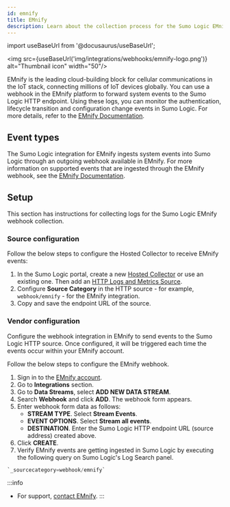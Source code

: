 ```yaml
---
id: emnify
title: EMnify
description: Learn about the collection process for the Sumo Logic EMnify integration.
---
```

import useBaseUrl from '@docusaurus/useBaseUrl';

<img src={useBaseUrl('img/integrations/webhooks/emnify-logo.png')} alt="Thumbnail icon" width="50"/>

EMnify is the leading cloud-building block for cellular communications in the IoT stack, connecting millions of IoT devices globally. You can use a webhook in the EMnify platform to forward system events to the Sumo Logic HTTP endpoint. Using these logs, you can monitor the authentication, lifecycle transition and configuration change events in Sumo Logic. For more details, refer to the [EMnify Documentation](https://docs.emnify.com/).

## Event types

The Sumo Logic integration for EMnify ingests system events into Sumo Logic through an outgoing webhook available in EMnify. For more information on supported events that are ingested through the EMnify webhook, see the [EMnify Documentation](https://docs.emnify.com/system-events/event-types).

## Setup

This section has instructions for collecting logs for the Sumo Logic EMnify webhook collection.

### Source configuration

Follow the below steps to configure the Hosted Collector to receive EMnify events:

1. In the Sumo Logic portal, create a new [Hosted Collector](/docs/send-data/hosted-collectors/configure-hosted-collector/) or use an existing one. Then add an [HTTP Logs and Metrics Source](/docs/send-data/hosted-collectors/http-source/logs-metrics/#configure-an-httplogs-and-metrics-source).
2. Configure **Source Category** in the HTTP source - for example, `webhook/emnify` - for the EMnify integration.
3. Copy and save the endpoint URL of the source.

### Vendor configuration

Configure the webhook integration in EMnify to send events to the Sumo Logic HTTP source. Once configured, it will be triggered each time the events occur within your EMnify account.

Follow the below steps to configure the EMnify webhook.

1. Sign in to the [EMnify account](https://portal.emnify.com/sign/up).
2. Go to **Integrations** section.
3. Go to **Data Streams**, select **ADD NEW DATA STREAM**.
4. Search **Webhook** and click **ADD**. The webhook form appears.
5. Enter webhook form data as follows:
    - **STREAM TYPE**. Select **Stream Events**.
    - **EVENT OPTIONS**. Select **Stream all events**.
    - **DESTINATION**. Enter the Sumo Logic HTTP endpoint URL (source address) created above.
6. Click **CREATE**.
7. Verify EMnify events are getting ingested in Sumo Logic by executing the following query on Sumo Logic's Log Search panel.
```sql
`_sourcecategory=webhook/emnify`
``` 

:::info
- For support, [contact EMnify](https://www.emnify.com/premium-support).
:::